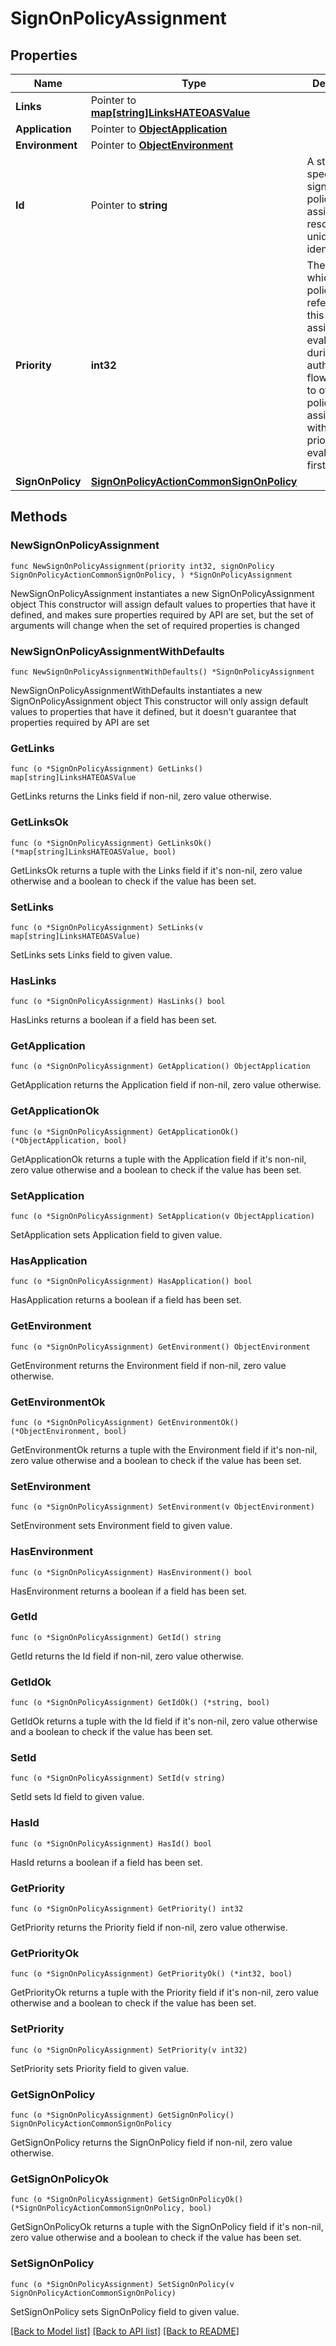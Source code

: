 # SignOnPolicyAssignment

## Properties

Name | Type | Description | Notes
------------ | ------------- | ------------- | -------------
**Links** | Pointer to [**map[string]LinksHATEOASValue**](LinksHATEOASValue.md) |  | [optional] [readonly] 
**Application** | Pointer to [**ObjectApplication**](ObjectApplication.md) |  | [optional] 
**Environment** | Pointer to [**ObjectEnvironment**](ObjectEnvironment.md) |  | [optional] 
**Id** | Pointer to **string** | A string that specifies the sign-on policy assignment resource’s unique identifier. | [optional] [readonly] 
**Priority** | **int32** | The order in which the policy referenced by this assignment is evaluated during an authentication flow relative to other policies. An assignment with a lower priority will be evaluated first. | 
**SignOnPolicy** | [**SignOnPolicyActionCommonSignOnPolicy**](SignOnPolicyActionCommonSignOnPolicy.md) |  | 

## Methods

### NewSignOnPolicyAssignment

`func NewSignOnPolicyAssignment(priority int32, signOnPolicy SignOnPolicyActionCommonSignOnPolicy, ) *SignOnPolicyAssignment`

NewSignOnPolicyAssignment instantiates a new SignOnPolicyAssignment object
This constructor will assign default values to properties that have it defined,
and makes sure properties required by API are set, but the set of arguments
will change when the set of required properties is changed

### NewSignOnPolicyAssignmentWithDefaults

`func NewSignOnPolicyAssignmentWithDefaults() *SignOnPolicyAssignment`

NewSignOnPolicyAssignmentWithDefaults instantiates a new SignOnPolicyAssignment object
This constructor will only assign default values to properties that have it defined,
but it doesn't guarantee that properties required by API are set

### GetLinks

`func (o *SignOnPolicyAssignment) GetLinks() map[string]LinksHATEOASValue`

GetLinks returns the Links field if non-nil, zero value otherwise.

### GetLinksOk

`func (o *SignOnPolicyAssignment) GetLinksOk() (*map[string]LinksHATEOASValue, bool)`

GetLinksOk returns a tuple with the Links field if it's non-nil, zero value otherwise
and a boolean to check if the value has been set.

### SetLinks

`func (o *SignOnPolicyAssignment) SetLinks(v map[string]LinksHATEOASValue)`

SetLinks sets Links field to given value.

### HasLinks

`func (o *SignOnPolicyAssignment) HasLinks() bool`

HasLinks returns a boolean if a field has been set.

### GetApplication

`func (o *SignOnPolicyAssignment) GetApplication() ObjectApplication`

GetApplication returns the Application field if non-nil, zero value otherwise.

### GetApplicationOk

`func (o *SignOnPolicyAssignment) GetApplicationOk() (*ObjectApplication, bool)`

GetApplicationOk returns a tuple with the Application field if it's non-nil, zero value otherwise
and a boolean to check if the value has been set.

### SetApplication

`func (o *SignOnPolicyAssignment) SetApplication(v ObjectApplication)`

SetApplication sets Application field to given value.

### HasApplication

`func (o *SignOnPolicyAssignment) HasApplication() bool`

HasApplication returns a boolean if a field has been set.

### GetEnvironment

`func (o *SignOnPolicyAssignment) GetEnvironment() ObjectEnvironment`

GetEnvironment returns the Environment field if non-nil, zero value otherwise.

### GetEnvironmentOk

`func (o *SignOnPolicyAssignment) GetEnvironmentOk() (*ObjectEnvironment, bool)`

GetEnvironmentOk returns a tuple with the Environment field if it's non-nil, zero value otherwise
and a boolean to check if the value has been set.

### SetEnvironment

`func (o *SignOnPolicyAssignment) SetEnvironment(v ObjectEnvironment)`

SetEnvironment sets Environment field to given value.

### HasEnvironment

`func (o *SignOnPolicyAssignment) HasEnvironment() bool`

HasEnvironment returns a boolean if a field has been set.

### GetId

`func (o *SignOnPolicyAssignment) GetId() string`

GetId returns the Id field if non-nil, zero value otherwise.

### GetIdOk

`func (o *SignOnPolicyAssignment) GetIdOk() (*string, bool)`

GetIdOk returns a tuple with the Id field if it's non-nil, zero value otherwise
and a boolean to check if the value has been set.

### SetId

`func (o *SignOnPolicyAssignment) SetId(v string)`

SetId sets Id field to given value.

### HasId

`func (o *SignOnPolicyAssignment) HasId() bool`

HasId returns a boolean if a field has been set.

### GetPriority

`func (o *SignOnPolicyAssignment) GetPriority() int32`

GetPriority returns the Priority field if non-nil, zero value otherwise.

### GetPriorityOk

`func (o *SignOnPolicyAssignment) GetPriorityOk() (*int32, bool)`

GetPriorityOk returns a tuple with the Priority field if it's non-nil, zero value otherwise
and a boolean to check if the value has been set.

### SetPriority

`func (o *SignOnPolicyAssignment) SetPriority(v int32)`

SetPriority sets Priority field to given value.


### GetSignOnPolicy

`func (o *SignOnPolicyAssignment) GetSignOnPolicy() SignOnPolicyActionCommonSignOnPolicy`

GetSignOnPolicy returns the SignOnPolicy field if non-nil, zero value otherwise.

### GetSignOnPolicyOk

`func (o *SignOnPolicyAssignment) GetSignOnPolicyOk() (*SignOnPolicyActionCommonSignOnPolicy, bool)`

GetSignOnPolicyOk returns a tuple with the SignOnPolicy field if it's non-nil, zero value otherwise
and a boolean to check if the value has been set.

### SetSignOnPolicy

`func (o *SignOnPolicyAssignment) SetSignOnPolicy(v SignOnPolicyActionCommonSignOnPolicy)`

SetSignOnPolicy sets SignOnPolicy field to given value.



[[Back to Model list]](../README.md#documentation-for-models) [[Back to API list]](../README.md#documentation-for-api-endpoints) [[Back to README]](../README.md)


